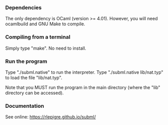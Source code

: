 ### Dependencies

The only dependency is OCaml (version >= 4.01). However, you will need
ocamlbuild and GNU Make to compile.

### Compiling from a terminal

Simply type "make". No need to install.

### Run the program

Type "./subml.native" to run the interpreter.
Type "./subml.native lib/nat.typ" to load the file "lib/nat.typ".

Note that you MUST run the program in the main directory (where the
"lib" directory can be accessed).

### Documentation

See online: https://rlepigre.github.io/subml/
